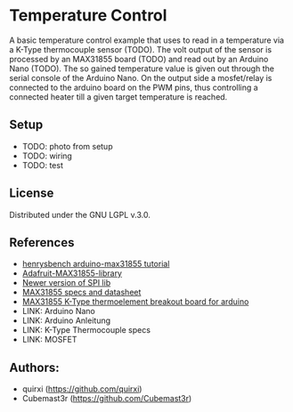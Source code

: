 # **Temperature Control**


A basic temperature control example that uses to read in a temperature via a K-Type thermocouple sensor (TODO).
The volt output of the sensor is processed by an MAX31855 board (TODO) and read out by an Arduino Nano (TODO).
The so gained temperature value is given out through the serial console of the Arduino Nano.
On the output side a mosfet/relay is connected to the arduino board on the PWM pins, thus controlling a connected heater till a given target temperature is reached.

## Setup

* TODO: photo from setup
* TODO: wiring
* TODO: test

## License

Distributed under the GNU LGPL v.3.0.

## References

* [henrysbench arduino-max31855 tutorial](http://henrysbench.capnfatz.com/henrys-bench/arduino-temperature-measurements/max31855-arduino-k-thermocouple-sensor-manual-and-tutorial/)
* [Adafruit-MAX31855-library](https://github.com/adafruit/Adafruit-MAX31855-library)
* [Newer version of SPI lib](https://github.com/arduino/Arduino/tree/master/hardware/arduino/avr/libraries/SPI)
* [MAX31855 specs and datasheet](https://www.maximintegrated.com/en/products/analog/sensors-and-sensor-interface/MAX31855.html)
* [MAX31855 K-Type thermoelement breakout board for arduino](https://www.banggood.com/de/MAX31855-K-Type-Thermocouple-Breakout-Board-Temperature-Measurement-Module-For-Arduino-p-1086523.html?currency=EUR)
* LINK: Arduino Nano
* LINK: Arduino Anleitung
* LINK: K-Type Thermocouple specs
* LINK: MOSFET

## Authors:

* quirxi (https://github.com/quirxi)
* Cubemast3r (https://github.com/Cubemast3r)
 
